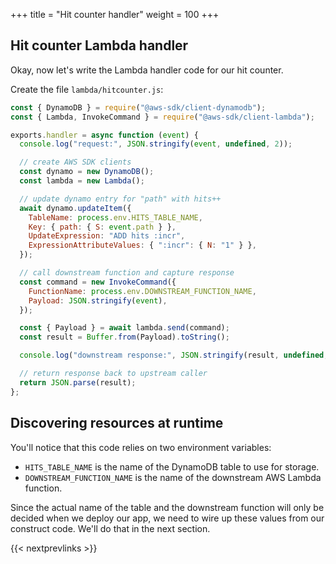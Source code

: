 +++
title = "Hit counter handler"
weight = 100
+++

## Hit counter Lambda handler

Okay, now let's write the Lambda handler code for our hit counter.

Create the file `lambda/hitcounter.js`:

```js
const { DynamoDB } = require("@aws-sdk/client-dynamodb");
const { Lambda, InvokeCommand } = require("@aws-sdk/client-lambda");

exports.handler = async function (event) {
  console.log("request:", JSON.stringify(event, undefined, 2));

  // create AWS SDK clients
  const dynamo = new DynamoDB();
  const lambda = new Lambda();

  // update dynamo entry for "path" with hits++
  await dynamo.updateItem({
    TableName: process.env.HITS_TABLE_NAME,
    Key: { path: { S: event.path } },
    UpdateExpression: "ADD hits :incr",
    ExpressionAttributeValues: { ":incr": { N: "1" } },
  });

  // call downstream function and capture response
  const command = new InvokeCommand({
    FunctionName: process.env.DOWNSTREAM_FUNCTION_NAME,
    Payload: JSON.stringify(event),
  });

  const { Payload } = await lambda.send(command);
  const result = Buffer.from(Payload).toString();

  console.log("downstream response:", JSON.stringify(result, undefined, 2));

  // return response back to upstream caller
  return JSON.parse(result);
};
```

## Discovering resources at runtime

You'll notice that this code relies on two environment variables:

 * `HITS_TABLE_NAME` is the name of the DynamoDB table to use for storage.
 * `DOWNSTREAM_FUNCTION_NAME` is the name of the downstream AWS Lambda function.

Since the actual name of the table and the downstream function will only be
decided when we deploy our app, we need to wire up these values from our
construct code. We'll do that in the next section.

{{< nextprevlinks >}}